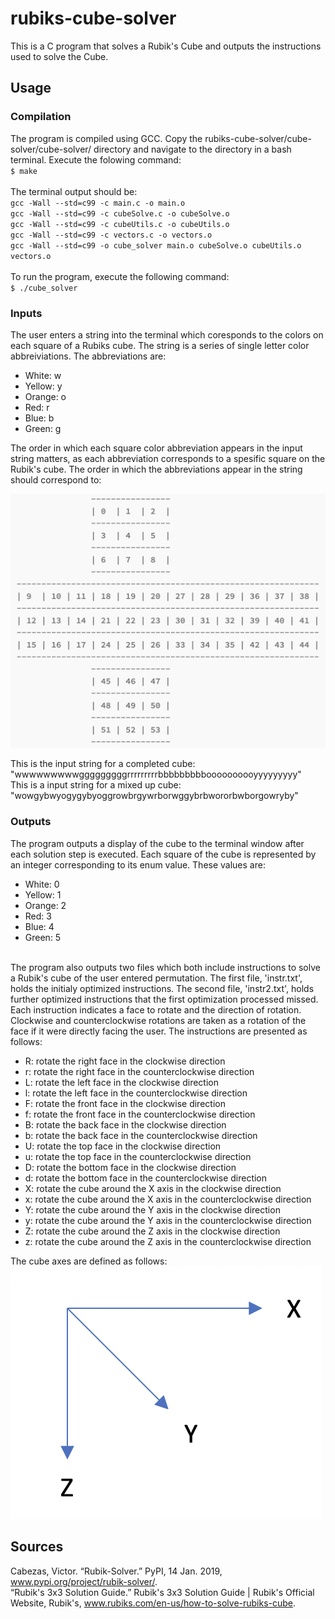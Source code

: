 # rubiks-cube-solver
This is a C program that solves a Rubik's Cube and outputs the instructions used to solve the Cube.

## Usage
### Compilation
The program is compiled using GCC. Copy the rubiks-cube-solver/cube-solver/cube-solver/ directory and navigate to the directory in a bash terminal. Execute the folowing command:
<br />
``$ make``
<br />
<br />
The terminal output should be:
<br />
``gcc -Wall --std=c99 -c main.c -o main.o``
<br />
``gcc -Wall --std=c99 -c cubeSolve.c -o cubeSolve.o``
<br />
``gcc -Wall --std=c99 -c cubeUtils.c -o cubeUtils.o``
<br />
``gcc -Wall --std=c99 -c vectors.c -o vectors.o``
<br />
``gcc -Wall --std=c99 -o cube_solver main.o cubeSolve.o cubeUtils.o vectors.o``
<br />
<br />
To run the program, execute the following command:
<br />
``$ ./cube_solver``

### Inputs
The user enters a string into the terminal which coresponds to the colors on each square of a Rubiks cube. The string is a series of single letter color abbreiviations. The abbreviations are:

- White: w
- Yellow: y
- Orange: o
- Red: r
- Blue: b
- Green: g

The order in which each square color abbreviation appears in the input string matters, as each abbreviation corresponds to a spesific square on the Rubik's cube. The order in which the abbreviations appear in the string should correspond to:

 ![alt text](Cube-Layout.png)

This is the input string for a completed cube: "wwwwwwwwwgggggggggrrrrrrrrrbbbbbbbbboooooooooyyyyyyyyy"
<br />
This is a input string for a mixed up cube: "wowgybwyogygybyoggrowbrgywrborwggybrbwororbwborgowryby"

### Outputs
The program outputs a display of the cube to the terminal window after each solution step is executed. Each square of the cube is represented by an integer corresponding to its enum value. These values are:
- White: 0
- Yellow: 1
- Orange: 2
- Red: 3
- Blue: 4
- Green: 5
<br />
The program also outputs two files which both include instructions to solve a Rubik's cube of the user entered permutation. The first file, 'instr.txt', holds the initialy optimized instructions. The second file, 'instr2.txt', holds further optimized instructions that the first optimization processed missed. Each instruction indicates a face to rotate and the direction of rotation. Clockwise and counterclockwise rotations are taken as a rotation of the face if it were directly facing the user. The instructions are presented as follows:

- R: rotate the right face in the clockwise direction
- r: rotate the right face in the counterclockwise direction
- L: rotate the left face in the clockwise direction
- l: rotate the left face in the counterclockwise direction
- F: rotate the front face in the clockwise direction
- f: rotate the front face in the counterclockwise direction
- B: rotate the back face in the clockwise direction
- b: rotate the back face in the counterclockwise direction
- U: rotate the top face in the clockwise direction
- u: rotate the top face in the counterclockwise direction
- D: rotate the bottom face in the clockwise direction
- d: rotate the bottom face in the counterclockwise direction
- X: rotate the cube around the X axis in the clockwise direction
- x: rotate the cube around the X axis in the counterclockwise direction
- Y: rotate the cube around the Y axis in the clockwise direction
- y: rotate the cube around the Y axis in the counterclockwise direction
- Z: rotate the cube around the Z axis in the clockwise direction
- z: rotate the cube around the Z axis in the counterclockwise direction

The cube axes are defined as follows:
<br />
![alt text](Cube-Axis.png)

## Sources
Cabezas, Victor. “Rubik-Solver.” PyPI, 14 Jan. 2019, www.pypi.org/project/rubik-solver/.
<br/>
“Rubik's 3x3 Solution Guide.” Rubik's 3x3 Solution Guide | Rubik's Official Website, Rubik's, www.rubiks.com/en-us/how-to-solve-rubiks-cube.
